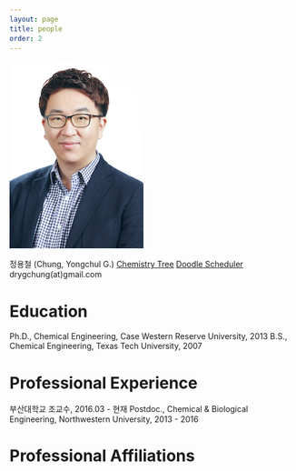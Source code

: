 ```yaml
---
layout: page
title: people
order: 2
---
```

![](/images/ygchung_profile.jpg)

정용철 (Chung, Yongchul G.)
<a href="http://academictree.org/chemistry/tree.php?pid=76509">Chemistry Tree</a>
<a href="http://doodle.com/greg.chung">Doodle Scheduler</a>
drygchung(at)gmail.com

# Education
Ph.D., Chemical Engineering, Case Western Reserve University, 2013
B.S., Chemical Engineering, Texas Tech University, 2007

# Professional Experience
부산대학교 조교수, 2016.03 - 현재
Postdoc., Chemical & Biological Engineering, Northwestern University, 2013 - 2016

# Professional Affiliations
